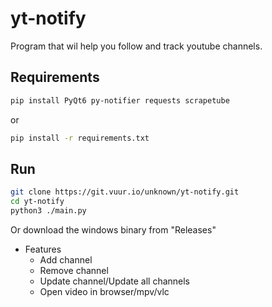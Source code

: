 # yt-notify
Program that wil help you follow and track youtube channels.

## Requirements
```bash
pip install PyQt6 py-notifier requests scrapetube
```
or
```bash
pip install -r requirements.txt
```


## Run
```bash
git clone https://git.vuur.io/unknown/yt-notify.git
cd yt-notify
python3 ./main.py
```
Or download the windows binary from "Releases"



* Features
    * Add channel
    * Remove channel
    * Update channel/Update all channels
    * Open video in browser/mpv/vlc
